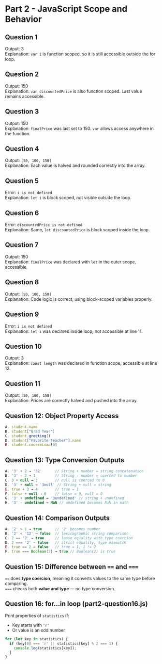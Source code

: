 # Part 2 - JavaScript Scope and Behavior

## Question 1  
Output: 3  
Explanation: `var i` is function scoped, so it is still accessible outside the for loop.

## Question 2  
Output: 150  
Explanation: `var discountedPrice` is also function scoped. Last value remains accessible.

## Question 3  
Output: 150  
Explanation: `finalPrice` was last set to 150. `var` allows access anywhere in the function.

## Question 4  
Output: `[50, 100, 150]`  
Explanation: Each value is halved and rounded correctly into the array.

## Question 5  
Error: `i is not defined`  
Explanation: `let i` is block scoped, not visible outside the loop.

## Question 6  
Error: `discountedPrice is not defined`  
Explanation: Same, `let discountedPrice` is block scoped inside the loop.

## Question 7  
Output: 150  
Explanation: `finalPrice` was declared with `let` in the outer scope, accessible.

## Question 8  
Output: `[50, 100, 150]`  
Explanation: Code logic is correct, using block-scoped variables properly.

## Question 9  
Error: `i is not defined`  
Explanation: `let i` was declared inside loop, not accessible at line 11.

## Question 10  
Output: 3  
Explanation: `const length` was declared in function scope, accessible at line 12.

## Question 11  
Output: `[50, 100, 150]`  
Explanation: Prices are correctly halved and pushed into the array.

## Question 12: Object Property Access
```js
A. student.name
B. student["Grad Year"]
C. student.greeting()
D. student["Favorite Teacher"].name
E. student.courseLoad[0]
```

## Question 13: Type Conversion Outputs
```js
A. '3' + 2 → '32'      // String + number = string concatenation
B. '3' - 2 → 1         // String - number = coerced to number
C. 3 + null → 3        // null is coerced to 0
D. '3' + null → '3null' // String + null = string
E. true + 3 → 4        // true = 1
F. false + null → 0    // false = 0, null = 0
G. '3' + undefined → '3undefined' // string + undefined
H. '3' - undefined → NaN // undefined becomes NaN in math
```

## Question 14: Comparison Outputs
```js
A. '2' > 1 → true      // '2' becomes number
B. '2' < '12' → false  // lexicographic string comparison
C. 2 == '2' → true     // loose equality with type coercion
D. 2 === '2' → false   // strict equality, type mismatch
E. true == 2 → false   // true = 1, 1 != 2
F. true === Boolean(2) → true // Boolean(2) is true
```

## Question 15: Difference between `==` and `===`

`==` does **type coercion**, meaning it converts values to the same type before comparing.  
`===` checks both **value and type** — no type conversion.

## Question 16: for...in loop (part2-question16.js)
Print properties of `statistics` if:
- Key starts with `'r'`
- Or value is an odd number

```js
for (let key in statistics) {
  if (key[0] === 'r' || statistics[key] % 2 === 1) {
    console.log(statistics[key]);
  }
}
